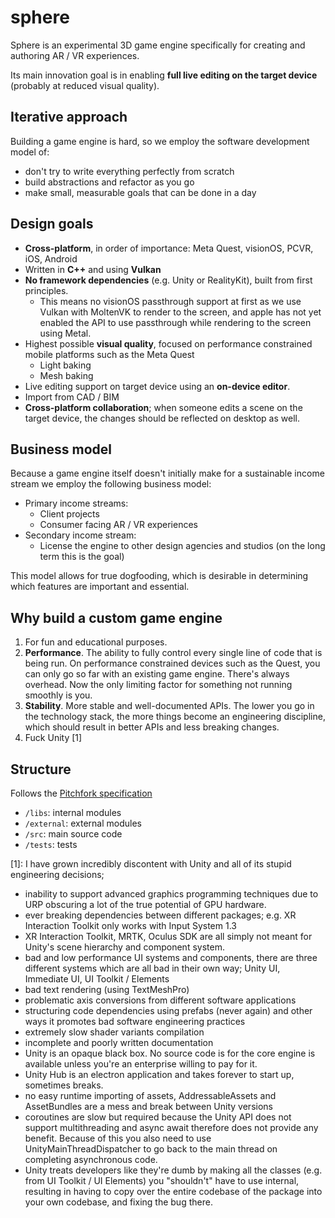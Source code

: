 # sphere

Sphere is an experimental 3D game engine specifically for creating and authoring AR / VR experiences.

Its main innovation goal is in enabling **full live editing on the target device** (probably at reduced visual quality).

## Iterative approach
Building a game engine is hard, so we employ the software development model of: 
- don't try to write everything perfectly from scratch
- build abstractions and refactor as you go
- make small, measurable goals that can be done in a day

## Design goals
- **Cross-platform**, in order of importance: Meta Quest, visionOS, PCVR, iOS, Android
- Written in **C++** and using **Vulkan**
- **No framework dependencies** (e.g. Unity or RealityKit), built from first principles.
  - This means no visionOS passthrough support at first as we use Vulkan with MoltenVK to render to the screen, and apple has not yet enabled the API to use passthrough while rendering to the screen using Metal. 
- Highest possible **visual quality**, focused on performance constrained mobile platforms such as the Meta Quest
  - Light baking
  - Mesh baking
- Live editing support on target device using an **on-device editor**.
- Import from CAD / BIM
- **Cross-platform collaboration**; when someone edits a scene on the target device, the changes should be reflected on desktop as well.  

## Business model

Because a game engine itself doesn't initially make for a sustainable income stream we employ the following business model: 
- Primary income streams:
    - Client projects
    - Consumer facing AR / VR experiences 
- Secondary income stream: 
  - License the engine to other design agencies and studios (on the long term this is the goal)

This model allows for true dogfooding, which is desirable in determining which features are important and essential.

## Why build a custom game engine

1. For fun and educational purposes.
2. **Performance**. The ability to fully control every single line of code that is being run. On performance constrained devices such as the Quest, you can only go so far with an existing game engine. There's always overhead. Now the only limiting factor for something not running smoothly is you.  
3. **Stability**. More stable and well-documented APIs. The lower you go in the technology stack, the more things become an engineering discipline, which should result in better APIs and less breaking changes. 
4. Fuck Unity [1]

## Structure
Follows the [Pitchfork specification](https://api.csswg.org/bikeshed/?force=1&url=https://raw.githubusercontent.com/vector-of-bool/pitchfork/develop/data/spec.bs)

- `/libs`: internal modules
- `/external`: external modules
- `/src`: main source code
- `/tests`: tests

[1]: I have grown incredibly discontent with Unity and all of its stupid engineering decisions; 
- inability to support advanced graphics programming techniques due to URP obscuring a lot of the true potential of GPU hardware. 
- ever breaking dependencies between different packages; e.g. XR Interaction Toolkit only works with Input System 1.3
- XR Interaction Toolkit, MRTK, Oculus SDK are all simply not meant for Unity's scene hierarchy and component system.  
- bad and low performance UI systems and components, there are three different systems which are all bad in their own way; Unity UI, Immediate UI, UI Toolkit / Elements
- bad text rendering (using TextMeshPro)
- problematic axis conversions from different software applications
- structuring code dependencies using prefabs (never again) and other ways it promotes bad software engineering practices
- extremely slow shader variants compilation
- incomplete and poorly written documentation
- Unity is an opaque black box. No source code is for the core engine is available unless you're an enterprise willing to pay for it.  
- Unity Hub is an electron application and takes forever to start up, sometimes breaks. 
- no easy runtime importing of assets, AddressableAssets and AssetBundles are a mess and break between Unity versions
- coroutines are slow but required because the Unity API does not support multithreading and async await therefore does not provide any benefit. Because of this you also need to use UnityMainThreadDispatcher to go back to the main thread on completing asynchronous code. 
- Unity treats developers like they're dumb by making all the classes (e.g. from UI Toolkit / UI Elements) you "shouldn't" have to use internal, resulting in having to copy over the entire codebase of the package into your own codebase, and fixing the bug there.

